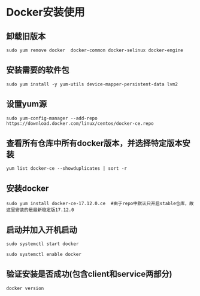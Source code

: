 # Docker安装使用

## 卸载旧版本

```
sudo yum remove docker  docker-common docker-selinux docker-engine
```

## 安装需要的软件包

```
sudo yum install -y yum-utils device-mapper-persistent-data lvm2
```

## 设置yum源

```
sudo yum-config-manager --add-repo https://download.docker.com/linux/centos/docker-ce.repo
```

## 查看所有仓库中所有docker版本，并选择特定版本安装

```
yum list docker-ce --showduplicates | sort -r
```

## 安装docker

```
sudo yum install docker-ce-17.12.0.ce  #由于repo中默认只开启stable仓库，故这里安装的是最新稳定版17.12.0
```

## 启动并加入开机启动

```
sudo systemctl start docker
```

```
sudo systemctl enable docker
```

## 验证安装是否成功(包含client和service两部分)

```
docker version
```

